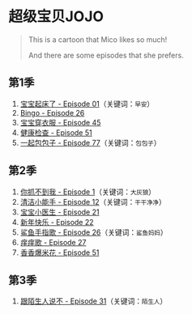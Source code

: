 # 超级宝贝JOJO

> This is a cartoon that Mico likes so much!
> 
> And there are some episodes that she prefers.

## 第1季

1. [宝宝起床了 - Episode 01](https://www.iqiyi.com/v_2dum6u5db1k.html)（关键词：`早安`）
2. [Bingo - Episode 26](https://www.iqiyi.com/v_19rvm5gpj8.html)
3. [宝宝穿衣服 - Episode 45](https://www.iqiyi.com/v_19rwjrwy0w.html) 
4. [健康检查 - Episode 51](https://www.iqiyi.com/v_onlibyemm8.html)
5. [一起包包子 - Episode 77](https://www.iqiyi.com/v_19ry9bpja4.html)（关键词：`包包子`）

## 第2季

1. [你抓不到我 - Episode 1](https://www.iqiyi.com/v_2dum6u5db1k.html)（关键词：`大灰狼`）
2. [清洁小能手 - Episode 12](https://www.iqiyi.com/v_11x8q7v8370.html)（关键词：`干干净净`）
3. [宝宝小医生 - Episode 21](https://www.iqiyi.com/v_25ki164c93o.html)
4. [新年快乐 - Episode 22](https://www.iqiyi.com/v_xe5l3vhios.html)
5. [鲨鱼手指歌 - Episode 26](https://www.iqiyi.com/v_1o7wzgz8yao.html)（关键词：`鲨鱼妈妈`）
6. [痒痒歌 - Episode 27](https://www.iqiyi.com/v_194tsmkrgy8.html)
7. [香香爆米花 - Episode 51](https://www.iqiyi.com/v_194tsmkrgy8.html)

## 第3季

1. [跟陌生人说不 - Episode 31](https://www.iqiyi.com/v_un72cew43s.html)（关键词：`陌生人`）
